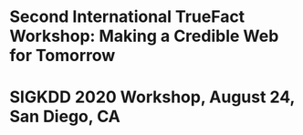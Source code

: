 # Second International TrueFact Workshop: Making a Credible Web for Tomorrow #
# SIGKDD 2020 Workshop, August 24, San Diego, CA #
